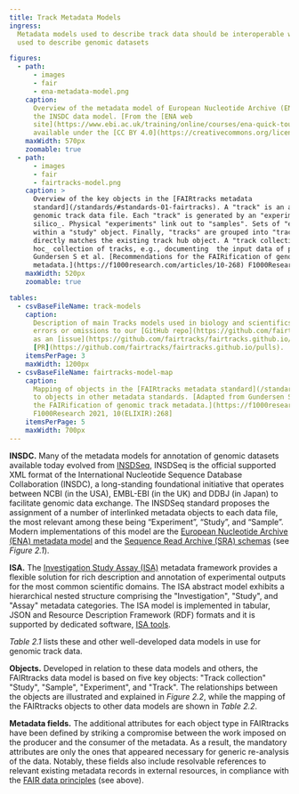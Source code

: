 ```yaml
---
title: Track Metadata Models
ingress:
  Metadata models used to describe track data should be interoperable with other models commonly
  used to describe genomic datasets

figures:
  - path:
      - images
      - fair
      - ena-metadata-model.png
    caption:
      Overview of the metadata model of European Nucleotide Archive (ENA), which has evolved from
      the INSDC data model. [From the [ENA web
      site](https://www.ebi.ac.uk/training/online/courses/ena-quick-tour/what-is-ena/what-can-i-do-with-resource-name/),
      available under the [CC BY 4.0](https://creativecommons.org/licenses/by/4.0/) license]
    maxWidth: 570px
    zoomable: true
  - path:
      - images
      - fair
      - fairtracks-model.png
    caption: >
      Overview of the key objects in the [FAIRtracks metadata
      standard](/standards/#standards-01-fairtracks). A "track" is an atomic element representing a
      genomic track data file. Each "track" is generated by an "experiment", physically or _in
      silico_. Physical "experiments" link out to "samples". Sets of "experiments" are contained
      within a "study" object. Finally, "tracks" are grouped into "track collections", which
      directly matches the existing track hub object. A "track collection" can also refer to an _ad
      hoc_ collection of tracks, e.g., documenting  the input data of published analyses. [From
      Gundersen S et al. [Recommendations for the FAIRification of genomic track
      metadata.](https://f1000research.com/articles/10-268) F1000Research 2021, 10(ELIXIR):268]
    maxWidth: 520px
    zoomable: true

tables:
  - csvBaseFileName: track-models
    caption:
      Description of main Tracks models used in biology and scientifics studies. Please report any
      errors or omissions to our [GitHub repo](https://github.com/fairtracks/fairtracks.github.io)
      as an [issue](https://github.com/fairtracks/fairtracks.github.io/issues), or provide a
      [PR](https://github.com/fairtracks/fairtracks.github.io/pulls).
    itemsPerPage: 3
    maxWidth: 1200px
  - csvBaseFileName: fairtracks-model-map
    caption:
      Mapping of objects in the [FAIRtracks metadata standard](/standards/#standards-01-fairtracks)
      to objects in other metadata standards. [Adapted from Gundersen S et al. [Recommendations for
      the FAIRification of genomic track metadata.](https://f1000research.com/articles/10-268)
      F1000Research 2021, 10(ELIXIR):268]
    itemsPerPage: 5
    maxWidth: 700px
---
```


**INSDC.** Many of the metadata models for annotation of genomic datasets available today evolved
from [INSDSeq](https://www.insdc.org/documents/xml-status), INSDSeq is the official supported XML
format of the International Nucleotide Sequence Database Collaboration (INSDC), a long-standing
foundational initiative that operates between NCBI (in the USA), EMBL-EBI (in the UK) and DDBJ (in
Japan) to facilitate genomic data exchange. The INSDSeq standard proposes the assignment of a number
of interlinked metadata objects to each data file, the most relevant among these being “Experiment”,
“Study”, and “Sample”. Modern implementations of this model are the
[European Nucleotide Archive (ENA) metadata model](https://ena-docs.readthedocs.io/en/latest/submit/general-guide/metadata.html)
and the
[Sequence Read Archive (SRA) schemas](https://trace.ncbi.nlm.nih.gov/Traces/sra/sra.cgi?view=xml_schemas)
(see _Figure 2.1_).

**ISA.** The
[Investigation Study Assay (ISA)](https://isa-specs.readthedocs.io/en/latest/isamodel.html#)
metadata framework provides a flexible solution for rich description and annotation of experimental
outputs for the most common scientific domains. The ISA abstract model exhibits a hierarchical
nested structure comprising the "Investigation", "Study", and "Assay" metadata categories. The ISA
model is implemented in tabular, JSON and Resource Description Framework (RDF) formats and it is
supported by dedicated software, [ISA tools](https://isa-tools.org/).

_Table 2.1_ lists these and other well-developed data models in use for genomic track data.

<ui-fairtracks-content>

**Objects.** Developed in relation to these data models and others, the FAIRtracks data model is
based on five key objects: "Track collection" "Study", "Sample", "Experiment", and "Track". The
relationships between the objects are illustrated and explained in _Figure 2.2_, while the mapping
of the FAIRtracks objects to other data models are shown in _Table 2.2_.

**Metadata fields.** The additional attributes for each object type in FAIRtracks have been defined
by striking a compromise between the work imposed on the producer and the consumer of the metadata.
As a result, the mandatory attributes are only the ones that appeared necessary for generic
re-analysis of the data. Notably, these fields also include resolvable references to relevant
existing metadata records in external resources, in compliance with the
[FAIR data principles](/fair/#fair-01-fair-data-fairtracks) (see above).

</ui-fairtracks-content>
